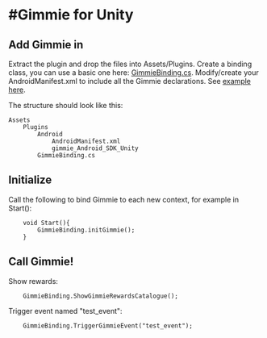 #Gimmie for Unity
=================
Add Gimmie in
-------------
Extract the plugin and drop the files into Assets/Plugins.
Create a binding class, you can use a basic one here: [GimmieBinding.cs](https://raw.github.com/kakadadroid/GimmieDocs/master/Unity%20Example/GimmieBinding.cs).
Modify/create your AndroidManifest.xml to include all the Gimmie declarations. See [example here](https://raw.github.com/kakadadroid/GimmieDocs/blob/master/Unity%20Example/AndroidManifest.xml).

The structure should look like this:
```
Assets
    Plugins
        Android
    	    AndroidManifest.xml
            gimmie_Android_SDK_Unity
    	GimmieBinding.cs
```


Initialize
-----------
Call the following to bind Gimmie to each new context, for example in Start():
```
	void Start(){
		GimmieBinding.initGimmie();
	}
```

Call Gimmie!
------------
Show rewards:
```
	GimmieBinding.ShowGimmieRewardsCatalogue();
```
Trigger event named "test_event":
```
	GimmieBinding.TriggerGimmieEvent("test_event");
```
